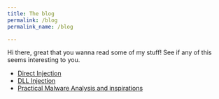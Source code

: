 ```yaml
---
title: The blog
permalink: /blog
permalink_name: /blog

---
```


Hi there, great that you wanna read some of my stuff!
See if any of this seems interesting to you.

- [Direct Injection](/posts/DirectInjection)
- [DLL Injection](/posts/DLLInjection)
- [Practical Malware Analysis and inspirations](/posts/pma)

